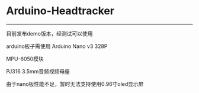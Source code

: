 # Arduino-Headtracker
------
目前发布demo版本，经测试可以使用

arduino板子需使用 Arduino Nano v3 328P

MPU-6050模块

PJ316 3.5mm音频视频母座

由于nano板性能不足，暂时无法支持使用0.96寸oled显示屏
